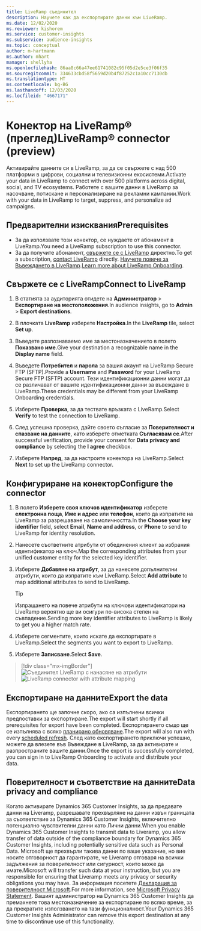 ```yaml
---
title: LiveRamp съединител
description: Научете как да експортирате данни към LiveRamp.
ms.date: 12/02/2020
ms.reviewer: kishorem
ms.service: customer-insights
ms.subservice: audience-insights
ms.topic: conceptual
author: m-hartmann
ms.author: mhart
manager: shellyha
ms.openlocfilehash: 86aa8c66a47ee61741082c95f05d2e5ce3f06f35
ms.sourcegitcommit: 334633cbd58f5659d20b4f87252c1a10cc7130db
ms.translationtype: HT
ms.contentlocale: bg-BG
ms.lasthandoff: 12/03/2020
ms.locfileid: "4667171"
---
```

# <a name="liverampreg-connector-preview"></a><span data-ttu-id="a74a1-103">Конектор на LiveRamp&reg; (преглед)</span><span class="sxs-lookup"><span data-stu-id="a74a1-103">LiveRamp&reg; connector (preview)</span></span>

<span data-ttu-id="a74a1-104">Активирайте данните си в LiveRamp, за да се свържете с над 500 платформи в цифрови, социални и телевизионни екосистеми.</span><span class="sxs-lookup"><span data-stu-id="a74a1-104">Activate your data in LiveRamp to connect with over 500 platforms across digital, social, and TV ecosystems.</span></span> <span data-ttu-id="a74a1-105">Работете с вашите данни в LiveRamp за насочване, потискане и персонализиране на рекламни кампании.</span><span class="sxs-lookup"><span data-stu-id="a74a1-105">Work with your data in LiveRamp to target, suppress, and personalize ad campaigns.</span></span>

## <a name="prerequisites"></a><span data-ttu-id="a74a1-106">Предварителни изисквания</span><span class="sxs-lookup"><span data-stu-id="a74a1-106">Prerequisites</span></span>

- <span data-ttu-id="a74a1-107">За да използвате този конектор, се нуждаете от абонамент в LiveRamp.</span><span class="sxs-lookup"><span data-stu-id="a74a1-107">You need a LiveRamp subscription to use this connector.</span></span>
- <span data-ttu-id="a74a1-108">За да получите абонамент, [свържете се с LiveRamp](https://liveramp.com/contact/) директно.</span><span class="sxs-lookup"><span data-stu-id="a74a1-108">To get a subscription, [contact LiveRamp](https://liveramp.com/contact/) directly.</span></span> <span data-ttu-id="a74a1-109">[Научете повече за Въвеждането в LiveRamp](https://liveramp.com/our-platform/data-onboarding/).</span><span class="sxs-lookup"><span data-stu-id="a74a1-109">[Learn more about LiveRamp Onboarding](https://liveramp.com/our-platform/data-onboarding/).</span></span>

## <a name="connect-to-liveramp"></a><span data-ttu-id="a74a1-110">Свържете се с LiveRamp</span><span class="sxs-lookup"><span data-stu-id="a74a1-110">Connect to LiveRamp</span></span>

1. <span data-ttu-id="a74a1-111">В статията за аудиторията отидете на **Администратор** > **Експортиране на местоположения**.</span><span class="sxs-lookup"><span data-stu-id="a74a1-111">In audience insights, go to **Admin** > **Export destinations**.</span></span>

1. <span data-ttu-id="a74a1-112">В плочката **LiveRamp** изберете **Настройка**.</span><span class="sxs-lookup"><span data-stu-id="a74a1-112">In the **LiveRamp** tile, select **Set up**.</span></span>

1. <span data-ttu-id="a74a1-113">Въведете разпознаваемо име за местоназначението в полето **Показвано име**.</span><span class="sxs-lookup"><span data-stu-id="a74a1-113">Give your destination a recognizable name in the **Display name** field.</span></span>

1. <span data-ttu-id="a74a1-114">Въведете **Потребител** и **парола** за вашия акаунт на LiveRamp Secure FTP (SFTP).</span><span class="sxs-lookup"><span data-stu-id="a74a1-114">Provide a **Username** and **Password** for your LiveRamp Secure FTP (SFTP) account.</span></span>
<span data-ttu-id="a74a1-115">Тези идентификационни данни могат да се различават от вашите идентификационни данни за въвеждане в LiveRamp.</span><span class="sxs-lookup"><span data-stu-id="a74a1-115">These credentials may be different from your LiveRamp Onboarding credentials.</span></span>

1. <span data-ttu-id="a74a1-116">Изберете **Проверка**, за да тествате връзката с LiveRamp.</span><span class="sxs-lookup"><span data-stu-id="a74a1-116">Select **Verify** to test the connection to LiveRamp.</span></span>

1. <span data-ttu-id="a74a1-117">След успешна проверка, дайте своето съгласие за **Поверителност и спазване на данните**, като изберете отметката **Съгласявам се**.</span><span class="sxs-lookup"><span data-stu-id="a74a1-117">After successful verification, provide your consent for **Data privacy and compliance** by selecting the **I agree** checkbox.</span></span>

1. <span data-ttu-id="a74a1-118">Изберете **Напред**, за да настроите конектора на LiveRamp.</span><span class="sxs-lookup"><span data-stu-id="a74a1-118">Select **Next** to set up the LiveRamp connector.</span></span>

## <a name="configure-the-connector"></a><span data-ttu-id="a74a1-119">Конфигуриране на конектор</span><span class="sxs-lookup"><span data-stu-id="a74a1-119">Configure the connector</span></span>

1. <span data-ttu-id="a74a1-120">В полето **Изберете своя ключов идентификатор** изберете **електронна поща**, **Име и адрес** или **телефон**, които да изпратите на LiveRamp за разрешаване на самоличността.</span><span class="sxs-lookup"><span data-stu-id="a74a1-120">In the **Choose your key identifier** field, select **Email**,  **Name and address**, or **Phone** to send to LiveRamp for identity resolution.</span></span>

1. <span data-ttu-id="a74a1-121">Нанесете съответните атрибути от обединения клиент за избрания идентификатор на ключ.</span><span class="sxs-lookup"><span data-stu-id="a74a1-121">Map the corresponding attributes from your unified customer entity for the selected key identifier.</span></span>

1. <span data-ttu-id="a74a1-122">Изберете **Добавяне на атрибут**, за да нанесете допълнителни атрибути, които да изпратите към LiveRamp.</span><span class="sxs-lookup"><span data-stu-id="a74a1-122">Select **Add attribute** to map additional attributes to send to LiveRamp.</span></span>

   > [!TIP]
   > <span data-ttu-id="a74a1-123">Изпращането на повече атрибути на ключови идентификатори на LiveRamp вероятно ще ви осигури по-висока степен на съвпадение.</span><span class="sxs-lookup"><span data-stu-id="a74a1-123">Sending more key identifier attributes to LiveRamp is likely to get you a higher match rate.</span></span>

1. <span data-ttu-id="a74a1-124">Изберете сегментите, които искате да експортирате в LiveRamp.</span><span class="sxs-lookup"><span data-stu-id="a74a1-124">Select the segments you want to export to LiveRamp.</span></span>

1. <span data-ttu-id="a74a1-125">Изберете **Записване**.</span><span class="sxs-lookup"><span data-stu-id="a74a1-125">Select **Save**.</span></span>

> [!div class="mx-imgBorder"]
> <span data-ttu-id="a74a1-126">![Съединител LiveRamp с нанасяне на атрибути](media/export-liveramp-segments.png "Съединител LiveRamp с нанасяне на атрибути")</span><span class="sxs-lookup"><span data-stu-id="a74a1-126">![LiveRamp connector with attribute mapping](media/export-liveramp-segments.png "LiveRamp connector with attribute mapping")</span></span>

## <a name="export-the-data"></a><span data-ttu-id="a74a1-127">Експортиране на данните</span><span class="sxs-lookup"><span data-stu-id="a74a1-127">Export the data</span></span>

<span data-ttu-id="a74a1-128">Експортирането ще започне скоро, ако са изпълнени всички предпоставки за експортиране.</span><span class="sxs-lookup"><span data-stu-id="a74a1-128">The export will start shortly if all prerequisites for export have been completed.</span></span> <span data-ttu-id="a74a1-129">Експортирането също ще се изпълнява с всяко [планирано обновяване](system.md#schedule-tab).</span><span class="sxs-lookup"><span data-stu-id="a74a1-129">The export will also run with every [scheduled refresh](system.md#schedule-tab).</span></span>
<span data-ttu-id="a74a1-130">След като експортирането приключи успешно, можете да влезете във Въвеждане в LiveRamp, за да активирате и разпространите вашите данни.</span><span class="sxs-lookup"><span data-stu-id="a74a1-130">Once the export is successfully completed, you can sign in to LiveRamp Onboarding to activate and distribute your data.</span></span>

## <a name="data-privacy-and-compliance"></a><span data-ttu-id="a74a1-131">Поверителност и съответствие на данните</span><span class="sxs-lookup"><span data-stu-id="a74a1-131">Data privacy and compliance</span></span>

<span data-ttu-id="a74a1-132">Когато активирате Dynamics 365 Customer Insights, за да предавате данни на Liveramp, разрешавате прехвърляне на данни извън границата за съответствие за Dynamics 365 Customer Insights, включително потенциално чувствителни данни като Лични данни.</span><span class="sxs-lookup"><span data-stu-id="a74a1-132">When you enable Dynamics 365 Customer Insights to transmit data to Liveramp, you allow transfer of data outside of the compliance boundary for Dynamics 365 Customer Insights, including potentially sensitive data such as Personal Data.</span></span> <span data-ttu-id="a74a1-133">Microsoft ще прехвърли такива данни по ваше указание, но вие носите отговорност да гарантирате, че Liveramp отговаря на всички задължения за поверителност или сигурност, които може да имате.</span><span class="sxs-lookup"><span data-stu-id="a74a1-133">Microsoft will transfer such data at your instruction, but you are responsible for ensuring that Liveramp meets any privacy or security obligations you may have.</span></span> <span data-ttu-id="a74a1-134">За информация посетете [Декларация за поверителност Microsoft](https://go.microsoft.com/fwlink/?linkid=396732).</span><span class="sxs-lookup"><span data-stu-id="a74a1-134">For more information, see [Microsoft Privacy Statement](https://go.microsoft.com/fwlink/?linkid=396732).</span></span>
<span data-ttu-id="a74a1-135">Вашият администратор на Dynamics 365 Customer Insights да премахнете това местоназначение за експортиране по всяко време, за да прекратите използването на тази функционалност.</span><span class="sxs-lookup"><span data-stu-id="a74a1-135">Your Dynamics 365 Customer Insights Administrator can remove this export destination at any time to discontinue use of this functionality.</span></span>